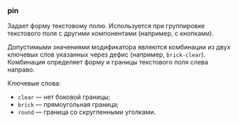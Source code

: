 ### pin

Задает форму текстовому полю. Используется при группировке текстового поля с другими компонентами (например, с кнопками).

Допустимыми значениями модификатора являются комбинации из двух ключевых слов указанных через дефис (например, `brick-clear`). Комбинация определяет форму и границы текстового поля слева направо.

Ключевые слова:

- `clear` — нет боковой границы;
- `brick` — прямоугольная граница;
- `round` — граница со скругленными уголками.
